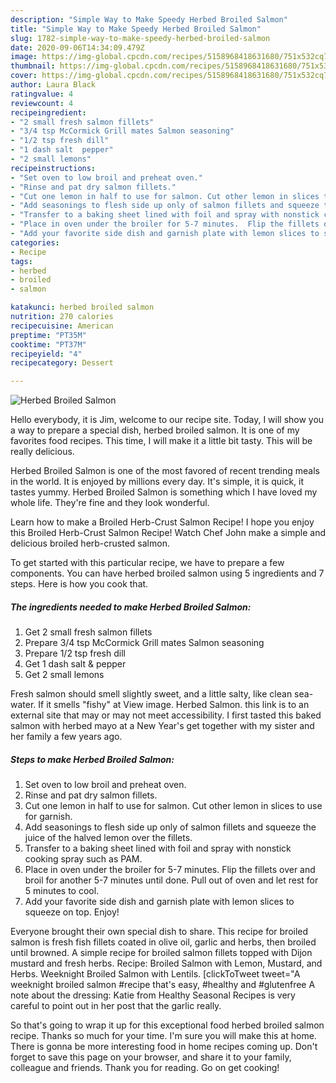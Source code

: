 ```yaml
---
description: "Simple Way to Make Speedy Herbed Broiled Salmon"
title: "Simple Way to Make Speedy Herbed Broiled Salmon"
slug: 1782-simple-way-to-make-speedy-herbed-broiled-salmon
date: 2020-09-06T14:34:09.479Z
image: https://img-global.cpcdn.com/recipes/5158968418631680/751x532cq70/herbed-broiled-salmon-recipe-main-photo.jpg
thumbnail: https://img-global.cpcdn.com/recipes/5158968418631680/751x532cq70/herbed-broiled-salmon-recipe-main-photo.jpg
cover: https://img-global.cpcdn.com/recipes/5158968418631680/751x532cq70/herbed-broiled-salmon-recipe-main-photo.jpg
author: Laura Black
ratingvalue: 4
reviewcount: 4
recipeingredient:
- "2 small fresh salmon fillets"
- "3/4 tsp McCormick Grill mates Salmon seasoning"
- "1/2 tsp fresh dill"
- "1 dash salt  pepper"
- "2 small lemons"
recipeinstructions:
- "Set oven to low broil and preheat oven."
- "Rinse and pat dry salmon fillets."
- "Cut one lemon in half to use for salmon. Cut other lemon in slices to use for garnish."
- "Add seasonings to flesh side up only of salmon fillets and squeeze the juice of the halved lemon over the fillets."
- "Transfer to a baking sheet lined with foil and spray with nonstick cooking spray such as PAM."
- "Place in oven under the broiler for 5-7 minutes.  Flip the fillets over and broil for another 5-7 minutes until done. Pull out of oven and let rest for 5 minutes to cool."
- "Add your favorite side dish and garnish plate with lemon slices to squeeze on top. Enjoy!"
categories:
- Recipe
tags:
- herbed
- broiled
- salmon

katakunci: herbed broiled salmon 
nutrition: 270 calories
recipecuisine: American
preptime: "PT35M"
cooktime: "PT37M"
recipeyield: "4"
recipecategory: Dessert

---
```



![Herbed Broiled Salmon](https://img-global.cpcdn.com/recipes/5158968418631680/751x532cq70/herbed-broiled-salmon-recipe-main-photo.jpg)

Hello everybody, it is Jim, welcome to our recipe site. Today, I will show you a way to prepare a special dish, herbed broiled salmon. It is one of my favorites food recipes. This time, I will make it a little bit tasty. This will be really delicious.

Herbed Broiled Salmon is one of the most favored of recent trending meals in the world. It is enjoyed by millions every day. It's simple, it is quick, it tastes yummy. Herbed Broiled Salmon is something which I have loved my whole life. They're fine and they look wonderful.

Learn how to make a Broiled Herb-Crust Salmon Recipe! I hope you enjoy this Broiled Herb-Crust Salmon Recipe! Watch Chef John make a simple and delicious broiled herb-crusted salmon.


To get started with this particular recipe, we have to prepare a few components. You can have herbed broiled salmon using 5 ingredients and 7 steps. Here is how you cook that.

<!--inarticleads1-->

##### The ingredients needed to make Herbed Broiled Salmon:

1. Get 2 small fresh salmon fillets
1. Prepare 3/4 tsp McCormick Grill mates Salmon seasoning
1. Prepare 1/2 tsp fresh dill
1. Get 1 dash salt &amp; pepper
1. Get 2 small lemons


Fresh salmon should smell slightly sweet, and a little salty, like clean sea-water. If it smells &#34;fishy&#34; at View image. Herbed Salmon. this link is to an external site that may or may not meet accessibility. I first tasted this baked salmon with herbed mayo at a New Year&#39;s get together with my sister and her family a few years ago. 

<!--inarticleads2-->

##### Steps to make Herbed Broiled Salmon:

1. Set oven to low broil and preheat oven.
1. Rinse and pat dry salmon fillets.
1. Cut one lemon in half to use for salmon. Cut other lemon in slices to use for garnish.
1. Add seasonings to flesh side up only of salmon fillets and squeeze the juice of the halved lemon over the fillets.
1. Transfer to a baking sheet lined with foil and spray with nonstick cooking spray such as PAM.
1. Place in oven under the broiler for 5-7 minutes.  Flip the fillets over and broil for another 5-7 minutes until done. Pull out of oven and let rest for 5 minutes to cool.
1. Add your favorite side dish and garnish plate with lemon slices to squeeze on top. Enjoy!


Everyone brought their own special dish to share. This recipe for broiled salmon is fresh fish fillets coated in olive oil, garlic and herbs, then broiled until browned. A simple recipe for broiled salmon fillets topped with Dijon mustard and fresh herbs. Recipe: Broiled Salmon with Lemon, Mustard, and Herbs. Weeknight Broiled Salmon with Lentils. [clickToTweet tweet=&#34;A weeknight broiled salmon #recipe that&#39;s easy, #healthy and #glutenfree A note about the dressing: Katie from Healthy Seasonal Recipes is very careful to point out in her post that the garlic really. 

So that's going to wrap it up for this exceptional food herbed broiled salmon recipe. Thanks so much for your time. I'm sure you will make this at home. There is gonna be more interesting food in home recipes coming up. Don't forget to save this page on your browser, and share it to your family, colleague and friends. Thank you for reading. Go on get cooking!
